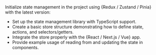 Initialize state management in the project using {Redux / Zustand / Pinia} with the latest version:
- Set up the state management library with TypeScript support. 
- Create a basic store structure demonstrating how to define state, actions, and selectors/getters.
- Integrate the store properly with the {React / Next.js / Vue} app.
- Provide example usage of reading from and updating the state in components.

